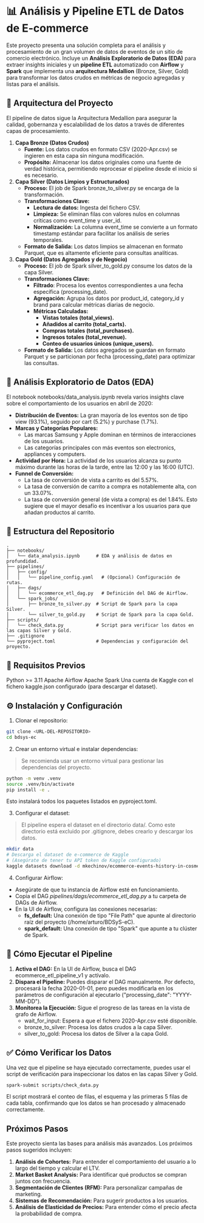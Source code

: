 # 📊 Análisis y Pipeline ETL de Datos de E-commerce
Este proyecto presenta una solución completa para el análisis y procesamiento de un gran volumen de datos de eventos de un sitio de comercio electrónico. Incluye un **Análisis Exploratorio de Datos (EDA)** para extraer insights iniciales y un **pipeline ETL** automatizado con **Airflow** y **Spark** que implementa una **arquitectura Medallion** (Bronze, Silver, Gold) para transformar los datos crudos en métricas de negocio agregadas y listas para el análisis.

## 🧱 Arquitectura del Proyecto
El pipeline de datos sigue la Arquitectura Medallion para asegurar la calidad, gobernanza y escalabilidad de los datos a través de diferentes capas de procesamiento.

1. **Capa Bronze (Datos Crudos)**
    - **Fuente:** Los datos crudos en formato CSV (2020-Apr.csv) se ingieren en esta capa sin ninguna modificación.
    - **Propósito:** Almacenar los datos originales como una fuente de verdad histórica, permitiendo reprocesar el pipeline desde el inicio si es necesario.
2. **Capa Silver (Datos Limpios y Estructurados)**
    - **Proceso:** El job de Spark bronze_to_silver.py se encarga de la transformación.
    - **Transformaciones Clave:**
        - **Lectura de datos:** Ingesta del fichero CSV.
        - **Limpieza:** Se eliminan filas con valores nulos en columnas críticas como event_time y user_id.
        - **Normalización:** La columna event_time se convierte a un formato timestamp estándar para facilitar los análisis de series temporales.
    - **Formato de Salida:** Los datos limpios se almacenan en formato Parquet, que es altamente eficiente para consultas analíticas.
3. **Capa Gold (Datos Agregados y de Negocio)**
    - **Proceso:** El job de Spark silver_to_gold.py consume los datos de la capa Silver.
    - **Transformaciones Clave:**
        - **Filtrado**: Procesa los eventos correspondientes a una fecha específica (processing_date).
        - **Agregación:** Agrupa los datos por product_id, category_id y brand para calcular métricas diarias de negocio.
        - **Métricas Calculadas:**
            - **Vistas totales (total_views).**
            - **Añadidos al carrito (total_carts).**
            - **Compras totales (total_purchases).**
            - **Ingresos totales (total_revenue).**
            - **Conteo de usuarios únicos (unique_users).**
    - **Formato de Salida:** Los datos agregados se guardan en formato Parquet y se particionan por fecha (processing_date) para optimizar las consultas.
## 🔎 Análisis Exploratorio de Datos (EDA)
El notebook notebooks/data_analysis.ipynb revela varios insights clave sobre el comportamiento de los usuarios en abril de 2020:

- **Distribución de Eventos:** La gran mayoría de los eventos son de tipo view (93.1%), seguido por cart (5.2%) y purchase (1.7%).
- **Marcas y Categorías Populares:**
    - Las marcas Samsung y Apple dominan en términos de interacciones de los usuarios.
    - Las categorías principales con más eventos son electronics, appliances y computers.
- **Actividad por Hora:** La actividad de los usuarios alcanza su punto máximo durante las horas de la tarde, entre las 12:00 y las 16:00 (UTC).
- **Funnel de Conversión:**
    - La tasa de conversión de vista a carrito es del 5.57%.
    - La tasa de conversión de carrito a compra es notablemente alta, con un 33.07%.
    - La tasa de conversión general (de vista a compra) es del 1.84%. Esto sugiere que el mayor desafío es incentivar a los usuarios para que añadan productos al carrito.

## 📁 Estructura del Repositorio
```plaintext
.
├── notebooks/
│   └── data_analysis.ipynb      # EDA y análisis de datos en profundidad.
├── pipelines/
│   ├── config/
│   │   └── pipeline_config.yaml   # (Opcional) Configuración de rutas.
│   ├── dags/
│   │   └── ecommerce_etl_dag.py   # Definición del DAG de Airflow.
│   └── spark_jobs/
│       ├── bronze_to_silver.py  # Script de Spark para la capa Silver.
│       └── silver_to_gold.py    # Script de Spark para la capa Gold.
├── scripts/
│   └── check_data.py            # Script para verificar los datos en las capas Silver y Gold.
├── .gitignore
└── pyproject.toml               # Dependencias y configuración del proyecto.
```

## 🚩 Requisitos Previos
Python >= 3.11
Apache Airflow
Apache Spark
Una cuenta de Kaggle con el fichero kaggle.json configurado (para descargar el dataset).

## ⚙️ Instalación y Configuración
1. Clonar el repositorio:
```sh
git clone <URL-DEL-REPOSITORIO>
cd bdsys-ec
```
2. Crear un entorno virtual e instalar dependencias:
> Se recomienda usar un entorno virtual para gestionar las dependencias del proyecto.

```sh
python -m venv .venv
source .venv/bin/activate
pip install -e .
```
Esto instalará todos los paquetes listados en pyproject.toml.

3. Configurar el dataset:
> El pipeline espera el dataset en el directorio data/. Como este directorio está excluido por .gitignore, debes crearlo y descargar los datos.
```sh
mkdir data
# Descarga el dataset de e-commerce de Kaggle
# (Asegúrate de tener tu API token de Kaggle configurado)
kaggle datasets download -d mkechinov/ecommerce-events-history-in-cosmetics-shop -f 2020-Apr.csv -p data/
```

4. Configurar Airflow:
   
- Asegúrate de que tu instancia de Airflow esté en funcionamiento.
- Copia el DAG *pipelines/dags/ecommerce_etl_dag.py* a tu carpeta de DAGs de Airflow.
- En la UI de Airflow, configura las conexiones necesarias:
    - **fs_default:** Una conexión de tipo "File Path" que apunte al directorio raíz del proyecto (/home/arturo/BDSyS-eC).
    - **spark_default:** Una conexión de tipo "Spark" que apunte a tu clúster de Spark.


## 🚀 Cómo Ejecutar el Pipeline
1. **Activa el DAG:** En la UI de Airflow, busca el DAG ecommerce_etl_pipeline_v1 y actívalo.
2. **Dispara el Pipeline:** Puedes disparar el DAG manualmente. Por defecto, procesará la fecha 2020-01-01, pero puedes modificarla en los parámetros de configuración al ejecutarlo ("processing_date": "YYYY-MM-DD").
3. **Monitorea la Ejecución:** Sigue el progreso de las tareas en la vista de grafo de Airflow.
    - wait_for_input: Espera a que el fichero 2020-Apr.csv esté disponible.
    - bronze_to_silver: Procesa los datos crudos a la capa Silver.
    - silver_to_gold: Procesa los datos de Silver a la capa Gold.

## ✅ Cómo Verificar los Datos
Una vez que el pipeline se haya ejecutado correctamente, puedes usar el script de verificación para inspeccionar los datos en las capas Silver y Gold.

```sh
spark-submit scripts/check_data.py
```

El script mostrará el conteo de filas, el esquema y las primeras 5 filas de cada tabla, confirmando que los datos se han procesado y almacenado correctamente.

## Próximos Pasos
Este proyecto sienta las bases para análisis más avanzados. Los próximos pasos sugeridos incluyen:

1. **Análisis de Cohortes:** Para entender el comportamiento del usuario a lo largo del tiempo y calcular el LTV.
2. **Market Basket Analysis:** Para identificar qué productos se compran juntos con frecuencia.
3. **Segmentación de Clientes (RFM):** Para personalizar campañas de marketing.
4. **Sistemas de Recomendación:** Para sugerir productos a los usuarios.
5. **Análisis de Elasticidad de Precios:** Para entender cómo el precio afecta la probabilidad de compra.